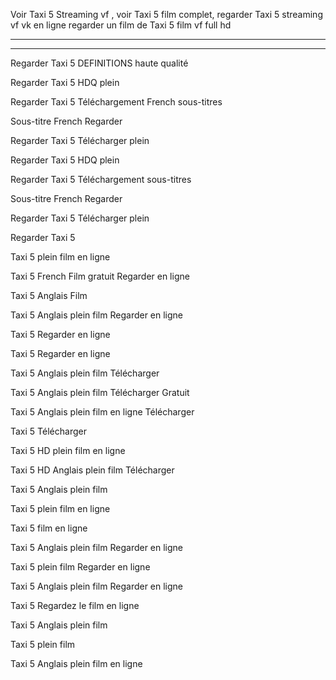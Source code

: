 Voir Taxi 5 Streaming vf , voir Taxi 5 film complet, regarder Taxi 5 streaming vf vk en ligne regarder un film de Taxi 5 film vf full hd

-------------------------------------


-------------------------------------

Regarder Taxi 5 DEFINITIONS haute qualité

Regarder Taxi 5 HDQ plein

Regarder Taxi 5 Téléchargement French sous-titres

Sous-titre French Regarder

Regarder Taxi 5 Télécharger plein

Regarder Taxi 5 HDQ plein

Regarder Taxi 5 Téléchargement sous-titres

Sous-titre French Regarder

Regarder Taxi 5 Télécharger plein

Regarder Taxi 5

Taxi 5 plein film en ligne

Taxi 5 French Film gratuit Regarder en ligne

Taxi 5 Anglais Film

Taxi 5 Anglais plein film Regarder en ligne

Taxi 5 Regarder en ligne

Taxi 5 Regarder en ligne

Taxi 5 Anglais plein film Télécharger

Taxi 5 Anglais plein film Télécharger Gratuit

Taxi 5 Anglais plein film en ligne Télécharger

Taxi 5 Télécharger

Taxi 5 HD plein film en ligne

Taxi 5 HD Anglais plein film Télécharger

Taxi 5 Anglais plein film

Taxi 5 plein film en ligne

Taxi 5 film en ligne

Taxi 5 Anglais plein film Regarder en ligne

Taxi 5 plein film Regarder en ligne

Taxi 5 Anglais plein film Regarder en ligne

Taxi 5 Regardez le film en ligne

Taxi 5 Anglais plein film

Taxi 5 plein film

Taxi 5 Anglais plein film en ligne 
